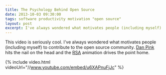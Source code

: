 ```yaml
---
title: The Psychology Behind Open Source
date: 2013-10-03 09:30:00
tags: software productivity motivation "open source"
layout: post
excerpt: I've always wondered what motivates people (including myself) to contribute to the open source community. Dan Pink hits the nail on the head and the RSA animation drives the point home.
---
```


This video is seriously cool. I've always wondered what motivates people (including myself) to contribute to the open source community. [Dan Pink](http://www.danpink.com) hits the nail on the head and the [RSA](http://www.thersa.org) animation drives the point home.

{% include video.html videoUrl="//www.youtube.com/embed/u6XAPnuFjJc" %}
